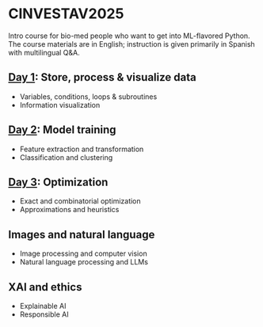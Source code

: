 # CINVESTAV2025

Intro course for bio-med people who want to get into ML-flavored Python. The course materials are in English; instruction is given primarily in Spanish with multilingual Q&A.

## [Day 1](https://github.com/satuelisa/CINVESTAV2025/blob/main/basics.ipynb): Store, process & visualize data

- Variables, conditions, loops & subroutines
- Information visualization

## [Day 2](https://github.com/satuelisa/CINVESTAV2025/blob/main/insight.ipynb): Model training

- Feature extraction and transformation
- Classification and clustering

## [Day 3](https://github.com/satuelisa/CINVESTAV2025/blob/main/best.ipynb): Optimization

- Exact and combinatorial optimization
- Approximations and heuristics

## Images and natural language

- Image processing and computer vision
- Natural language processing and LLMs

## XAI and ethics

- Explainable AI
- Responsible AI
